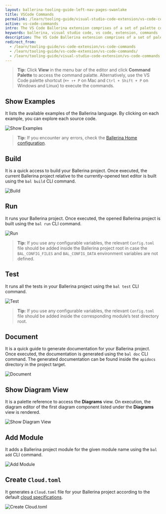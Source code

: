 ```yaml
---
layout: ballerina-tooling-guide-left-nav-pages-swanlake
title: VSCode Commands
permalink: /learn/tooling-guide/visual-studio-code-extension/vs-code-commands/
active: vs-code-commands
intro: The VS Code Ballerina extension comprises of a set of palette commands to enable easy development using the inherent capabilities of the Ballerina language.
keywords: ballerina, visual studio code, vs code, extension, commands
description: The VS Code Ballerina extension comprises of a set of palette commands to enable easy development using the inherent capabilities of the Ballerina language.
redirect_from:
  - /learn/tooling-guide/vs-code-extension/vs-code-commands
  - /learn/tooling-guide/vs-code-extension/vs-code-commands/
  - /learn/tooling-guide/visual-studio-code-extension/vs-code-commands
---
```


>**Tip:** Click **View** in the menu bar of the editor and click **Command Palette** to access the command palatte. Alternatively, use the VS Code palette shortcut (`⌘+ ↑+ P` on Mac and `Ctrl + Shift + P` on Windows and Linux) to execute the commands.

## Show Examples

It lists the available examples of the Ballerina language. By clicking on each example, you can explore each source code. 

![Show Examples](/learn/images/show-examples.gif)

>**Tip:** If you encounter any errors, check the [Ballerina Home configuration]().

## Build

It is a quick access to build your Ballerina project. Once executed, the current Ballerina project relative to the currently-opened text editor is built using the `bal build` CLI command.

![Build](/learn/images/build.gif)

## Run

It runs your Ballerina project. Once executed, the opened Ballerina project is built using the `bal run` CLI command.

![Run](/learn/images/run.gif)

>**Tip:** If you use any configurable variables, the relevant `Config.toml` file should be added inside the Ballerina project root in case the `BAL_CONFIG_FILES` and `BAL_CONFIG_DATA` environment variables are not defined.

## Test

It runs all the tests in your Ballerina project using the `bal test` CLI command.

![Test](/learn/images/test.gif)

>**Tip:** If you use any configurable variables, the relevant `Config.toml` file should be added inside the corresponding module’s test directory root.

## Document

It is a quick guide to generate documentation for your Ballerina project. Once executed, the documentation is generated using the `bal doc` CLI command. The generated documentation can be found inside the `apidocs` directory in the project target. 

![Document](/learn/images/document.gif)

## Show Diagram View

It is a palette reference to access the **Diagrams** view. On execution, the diagram editor of the first diagram component listed under the **Diagrams** view is rendered.

![Show Diagram View](/learn/images/show-diagram-view.gif)

## Add Module

It adds a Ballerina project module for the given module name using the `bal add` CLI command. 

![Add Module](/learn/images/add-module.gif)

## Create `Cloud.toml`

It generates a `Cloud.toml` file for your Ballerina project according to the default [cloud specifications](https://github.com/ballerina-platform/ballerina-spec/blob/master/c2c/code-to-cloud-spec.md).

![Create Cloud.toml](/learn/images/create-cloud-toml.gif)
